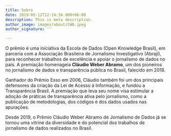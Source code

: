```yaml
---
title: Sobre
date: 2019-05-12T12:14:34.000+06:00
description: This is meta description.
author_image: images/about/CWA.jpeg
author_signature: ''

---
```

O prêmio é uma iniciativa da Escola de Dados (Open Knowledge Brasil), em parceria com a Associação Brasileira de Jornalismo Investigativo (Abraji), para reconhecer trabalhos de excelência e apoiar o jornalismo de dados no país. A premiação homenageia **Cláudio Weber Abramo**, um dos pioneiros no jornalismo de dados e transparência pública no Brasil, falecido em 2018.

Ganhador do Prêmio Esso em 2006,  Cláudio também foi um dos principais defensores da criação da Lei de Acesso à Informação, e fundou a Transparência Brasil. A premiação que leva seu nome visa estimular a adoção de práticas de transparência ativa pelo jornalismo, como a publicação de metodologias, dos códigos e dos dados usados nas apurações.

Desde 2019, o Prêmio Cláudio Weber Abramo de Jornalismo de Dados já se tornou uma vitrine da diversidade e do potencial dos trabalhos de jornalismo de dados realizados no Brasil.